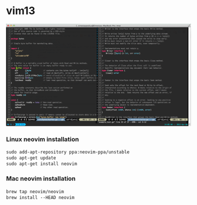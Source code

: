 # vim13

![NEOVIM](/doc/looks.png)

### Linux neovim installation

```
sudo add-apt-repository ppa:neovim-ppa/unstable
sudo apt-get update
sudo apt-get install neovim
```

### Mac neovim installation

```
brew tap neovim/neovim
brew install --HEAD neovim
```
